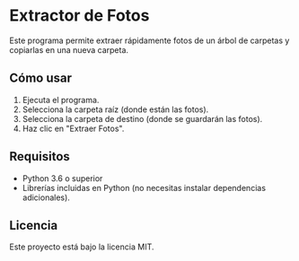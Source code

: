 # Extractor de Fotos

Este programa permite extraer rápidamente fotos de un árbol de carpetas y copiarlas en una nueva carpeta.

## Cómo usar
1. Ejecuta el programa.
2. Selecciona la carpeta raíz (donde están las fotos).
3. Selecciona la carpeta de destino (donde se guardarán las fotos).
4. Haz clic en "Extraer Fotos".

## Requisitos
- Python 3.6 o superior
- Librerías incluidas en Python (no necesitas instalar dependencias adicionales).

## Licencia
Este proyecto está bajo la licencia MIT.
